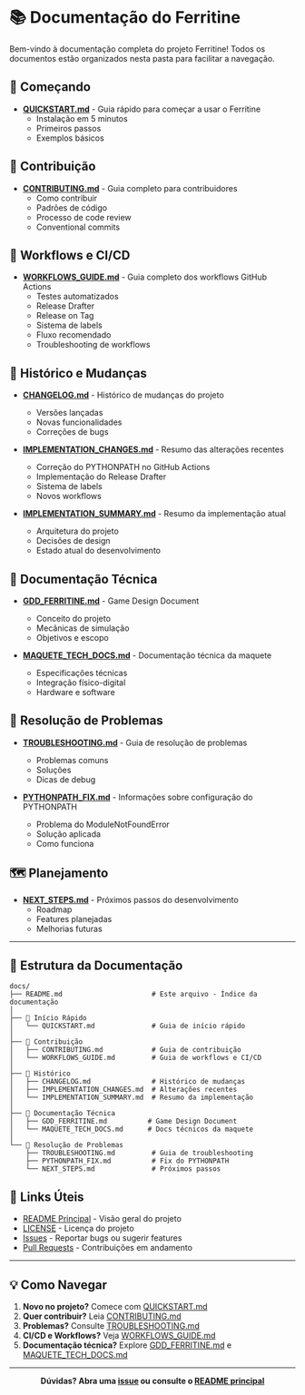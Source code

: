 # 📚 Documentação do Ferritine

Bem-vindo à documentação completa do projeto Ferritine! Todos os documentos estão organizados nesta pasta para facilitar a navegação.

## 🚀 Começando

- **[QUICKSTART.md](QUICKSTART.md)** - Guia rápido para começar a usar o Ferritine
  - Instalação em 5 minutos
  - Primeiros passos
  - Exemplos básicos

## 🤝 Contribuição

- **[CONTRIBUTING.md](CONTRIBUTING.md)** - Guia completo para contribuidores
  - Como contribuir
  - Padrões de código
  - Processo de code review
  - Conventional commits

## 🔧 Workflows e CI/CD

- **[WORKFLOWS_GUIDE.md](WORKFLOWS_GUIDE.md)** - Guia completo dos workflows GitHub Actions
  - Testes automatizados
  - Release Drafter
  - Release on Tag
  - Sistema de labels
  - Fluxo recomendado
  - Troubleshooting de workflows

## 📝 Histórico e Mudanças

- **[CHANGELOG.md](CHANGELOG.md)** - Histórico de mudanças do projeto
  - Versões lançadas
  - Novas funcionalidades
  - Correções de bugs

- **[IMPLEMENTATION_CHANGES.md](IMPLEMENTATION_CHANGES.md)** - Resumo das alterações recentes
  - Correção do PYTHONPATH no GitHub Actions
  - Implementação do Release Drafter
  - Sistema de labels
  - Novos workflows

- **[IMPLEMENTATION_SUMMARY.md](IMPLEMENTATION_SUMMARY.md)** - Resumo da implementação atual
  - Arquitetura do projeto
  - Decisões de design
  - Estado atual do desenvolvimento

## 📖 Documentação Técnica

- **[GDD_FERRITINE.md](GDD_FERRITINE.md)** - Game Design Document
  - Conceito do projeto
  - Mecânicas de simulação
  - Objetivos e escopo

- **[MAQUETE_TECH_DOCS.md](MAQUETE_TECH_DOCS.md)** - Documentação técnica da maquete
  - Especificações técnicas
  - Integração físico-digital
  - Hardware e software

## 🐛 Resolução de Problemas

- **[TROUBLESHOOTING.md](TROUBLESHOOTING.md)** - Guia de resolução de problemas
  - Problemas comuns
  - Soluções
  - Dicas de debug

- **[PYTHONPATH_FIX.md](PYTHONPATH_FIX.md)** - Informações sobre configuração do PYTHONPATH
  - Problema do ModuleNotFoundError
  - Solução aplicada
  - Como funciona

## 🗺️ Planejamento

- **[NEXT_STEPS.md](NEXT_STEPS.md)** - Próximos passos do desenvolvimento
  - Roadmap
  - Features planejadas
  - Melhorias futuras

---

## 📂 Estrutura da Documentação

```
docs/
├── README.md                      # Este arquivo - Índice da documentação
│
├── 🚀 Início Rápido
│   └── QUICKSTART.md              # Guia de início rápido
│
├── 🤝 Contribuição
│   ├── CONTRIBUTING.md            # Guia de contribuição
│   └── WORKFLOWS_GUIDE.md         # Guia de workflows e CI/CD
│
├── 📝 Histórico
│   ├── CHANGELOG.md               # Histórico de mudanças
│   ├── IMPLEMENTATION_CHANGES.md  # Alterações recentes
│   └── IMPLEMENTATION_SUMMARY.md  # Resumo da implementação
│
├── 📖 Documentação Técnica
│   ├── GDD_FERRITINE.md          # Game Design Document
│   └── MAQUETE_TECH_DOCS.md      # Docs técnicos da maquete
│
└── 🐛 Resolução de Problemas
    ├── TROUBLESHOOTING.md         # Guia de troubleshooting
    ├── PYTHONPATH_FIX.md          # Fix do PYTHONPATH
    └── NEXT_STEPS.md              # Próximos passos
```

## 🔗 Links Úteis

- [README Principal](../README.md) - Visão geral do projeto
- [LICENSE](../LICENSE) - Licença do projeto
- [Issues](https://github.com/ferritine/ferritine/issues) - Reportar bugs ou sugerir features
- [Pull Requests](https://github.com/ferritine/ferritine/pulls) - Contribuições em andamento

---

## 💡 Como Navegar

1. **Novo no projeto?** Comece com [QUICKSTART.md](QUICKSTART.md)
2. **Quer contribuir?** Leia [CONTRIBUTING.md](CONTRIBUTING.md)
3. **Problemas?** Consulte [TROUBLESHOOTING.md](TROUBLESHOOTING.md)
4. **CI/CD e Workflows?** Veja [WORKFLOWS_GUIDE.md](WORKFLOWS_GUIDE.md)
5. **Documentação técnica?** Explore [GDD_FERRITINE.md](GDD_FERRITINE.md) e [MAQUETE_TECH_DOCS.md](MAQUETE_TECH_DOCS.md)

---

<div align="center">

**Dúvidas? Abra uma [issue](https://github.com/ferritine/ferritine/issues) ou consulte o [README principal](../README.md)**

</div>

